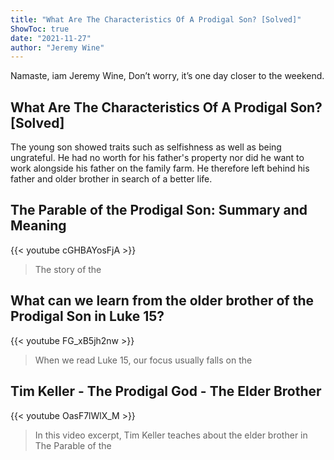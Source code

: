 ```yaml
---
title: "What Are The Characteristics Of A Prodigal Son? [Solved]"
ShowToc: true 
date: "2021-11-27"
author: "Jeremy Wine" 
---
```


Namaste, iam Jeremy Wine, Don’t worry, it’s one day closer to the weekend.
## What Are The Characteristics Of A Prodigal Son? [Solved]
The young son showed traits such as selfishness as well as being ungrateful. He had no worth for his father's property nor did he want to work alongside his father on the family farm. He therefore left behind his father and older brother in search of a better life.

## The Parable of the Prodigal Son: Summary and Meaning
{{< youtube cGHBAYosFjA >}}
>The story of the 

## What can we learn from the older brother of the Prodigal Son in Luke 15?
{{< youtube FG_xB5jh2nw >}}
>When we read Luke 15, our focus usually falls on the 

## Tim Keller - The Prodigal God - The Elder Brother
{{< youtube OasF7lWlX_M >}}
>In this video excerpt, Tim Keller teaches about the elder brother in The Parable of the 

